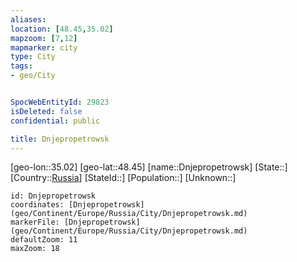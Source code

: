 ```yaml
---
aliases: 
location: [48.45,35.02]
mapzoom: [7,12] 
mapmarker: city 
type: City
tags:
- geo/City


SpocWebEntityId: 29823
isDeleted: false
confidential: public

title: Dnjepropetrowsk
---
```

[geo-lon::35.02]
[geo-lat::48.45]
[name::Dnjepropetrowsk]
[State::]
[Country::[Russia](geo/Continent/Europe/Russia.md)]
[StateId::]
[Population::]
[Unknown::]


```leaflet
id: Dnjepropetrowsk
coordinates: [Dnjepropetrowsk](geo/Continent/Europe/Russia/City/Dnjepropetrowsk.md)
markerFile: [Dnjepropetrowsk](geo/Continent/Europe/Russia/City/Dnjepropetrowsk.md)
defaultZoom: 11 
maxZoom: 18
```


